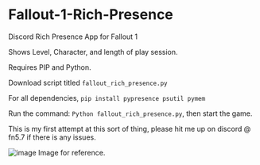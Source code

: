 # Fallout-1-Rich-Presence
Discord Rich Presence App for Fallout 1

Shows Level, Character, and length of play session.

Requires PIP and Python.

Download script titled ```fallout_rich_presence.py```

For all dependencies, ```pip install pypresence psutil pymem```

Run the command: ```Python fallout_rich_presence.py```, then start the game. 

This is my first attempt at this sort of thing, please hit me up on discord @ fn5.7 if there is any issues. 

![image](https://github.com/user-attachments/assets/acd5b7a5-1848-4161-a122-056dd2000ef5) Image for reference.
